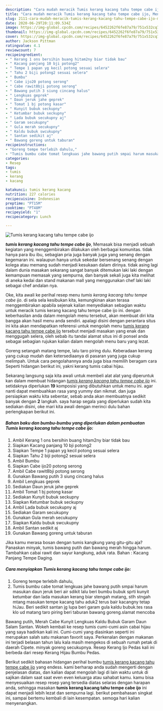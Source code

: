 ```yaml
---
description: "Cara mudah meracik Tumis kerang kacang tahu tempe cabe ijo, Menggugah Selera"
title: "Cara mudah meracik Tumis kerang kacang tahu tempe cabe ijo, Menggugah Selera"
slug: 2111-cara-mudah-meracik-tumis-kerang-kacang-tahu-tempe-cabe-ijo-menggugah-selera
date: 2020-06-29T20:11:09.534Z
image: https://img-global.cpcdn.com/recipes/6452262f6fe87a79/751x532cq70/tumis-kerang-kacang-tahu-tempe-cabe-ijo-foto-resep-utama.jpg
thumbnail: https://img-global.cpcdn.com/recipes/6452262f6fe87a79/751x532cq70/tumis-kerang-kacang-tahu-tempe-cabe-ijo-foto-resep-utama.jpg
cover: https://img-global.cpcdn.com/recipes/6452262f6fe87a79/751x532cq70/tumis-kerang-kacang-tahu-tempe-cabe-ijo-foto-resep-utama.jpg
author: Jackson Pittman
ratingvalue: 4.1
reviewcount: 7
recipeingredient:
- " Kerang 1 ons bersihin buang hitam2ny biar tidak bau"
- " Kacang panjang 10 bji potong2"
- " Tempe 1 papan yg kecil potong sesuai selera"
- " Tahu 2 biji potong2 sesuai selera"
- " Bumbu"
- " Cabe ijo20 potong serong"
- " Cabe rawit8bji potong serong"
- " Bawang putih 3 siung cincang halus"
- " Lengkuas geprek"
- " Daun jeruk jahe geprek"
- " Tomat 1 bj potong kasar"
- " Kunyit bubuk seckupny"
- " Ketumbar bubuk seckupny"
- " Lada bubuk secukupny aj"
- " Garam secukupny"
- " Gula merah secukupny"
- " Kaldu bubuk swcukupny"
- " Santan sedikit aj"
- " Bawang goreng untuk taburan"
recipeinstructions:
- "Goreng tempe terlebih dahulu,"
- "Tumis bumbu cabe tomat lengkuas jahe bawang putih smpai harum masukan daun jeruk beri air sdikit lalu beri bumbu bubuk sprti kunyit ketumbar dan lada masukan kerang biar stengah matang, stlh stngah mtang masukan tempe kacang tahu aduk2 terus bair kacangny tetap hiJau. Beri sedikit santan jg lupa beri garam gula kaldu bubuk.tes rasa klo ud matang taro piring beri taburan bawang goreng.slamat mencoba"
categories:
- Resep
tags:
- tumis
- kerang
- kacang

katakunci: tumis kerang kacang 
nutrition: 227 calories
recipecuisine: Indonesian
preptime: "PT15M"
cooktime: "PT48M"
recipeyield: "1"
recipecategory: Lunch

---
```



![Tumis kerang kacang tahu tempe cabe ijo](https://img-global.cpcdn.com/recipes/6452262f6fe87a79/751x532cq70/tumis-kerang-kacang-tahu-tempe-cabe-ijo-foto-resep-utama.jpg)

<b><i>tumis kerang kacang tahu tempe cabe ijo</i></b>, Memasak bisa menjadi sebuah kegiatan yang menggembirakan dilakukan oleh berbagai komunitas. tidak hanya para ibu ibu, sebagian pria juga banyak juga yang senang dengan kegemaran ini. walaupun hanya untuk sekedar bersenang senang dengan kolega atau memang sudah menjadi kesukaan dalam dirinya. tidak asing lagi dalam dunia masakan sekarang sangat banyak ditemukan laki laki dengan kemampuan memasak yang sempurna, dan banyak sekali juga kita melihat di aneka kedai dan stand makanan mall yang menggunakan chef laki laki sebagai chef andalan nya.

Oke, kita awali ke perihal resep menu <i>tumis kerang kacang tahu tempe cabe ijo</i>. di sela sela kesibukan kita, kemungkinan akan terasa menggembirakan apabila sejenak kalian menyediakan sebagian waktu untuk meracik tumis kerang kacang tahu tempe cabe ijo ini. dengan keberhasilan anda dalam mengolah menu tersebut, akan membuat diri kita bangga akan hasil menu anda sendiri. apalagi disini dengan perantara situs ini kita akan mendapatkan referensi untuk mengolah menu <u>tumis kerang kacang tahu tempe cabe ijo</u> tersebut menjadi masakan yang enak dan menggugah selera, oleh sebab itu tandai alamat situs ini di ponsel anda sebagai sebagian rujukan kalian dalam mengolah menu baru yang lezat.

Goreng setangah matang tempe, lalu taro piring dulu. Keberadaan kerang yang cukup mudah dan ketersediaanya di pasaran yang juga cukup melimpah. Untuk cara pengolahannya anda juga bisa memilih beragam cara Seperti hidangan berikut ini, yakni kerang tumis cabai hijau.


Sekarang langsung saja kita awali untuk membeli alat alat yang diperuntuk kan dalam membuat hidangan <u><i>tumis kerang kacang tahu tempe cabe ijo</i></u> ini. setidaknya diperlukan <b>19</b> komposisi yang dibutuhkan untuk menu ini. agar nanti dapat membuahkan rasa yang yummy dan nikmat. dan juga persiapkan waktu kita sebentar, sebab anda akan membuatnya sedikit banyak dengan <b>2</b> langkah. saya harap segala yang diperlukan sudah kita sediakan disini, oke mari kita awali dengan merinci dulu bahan perlengkapan berikut ini.

<!--inarticleads1-->

##### Bahan baku dan bumbu-bumbu yang diperlukan dalam pembuatan Tumis kerang kacang tahu tempe cabe ijo:

1. Ambil  Kerang 1 ons bersihin buang hitam2ny biar tidak bau
1. Siapkan  Kacang panjang 10 bji potong2
1. Siapkan  Tempe 1 papan yg kecil potong sesuai selera
1. Siapkan  Tahu 2 biji potong2 sesuai selera
1. Ambil  Bumbu
1. Siapkan  Cabe ijo20 potong serong
1. Ambil  Cabe rawit8bji potong serong
1. Gunakan  Bawang putih 3 siung cincang halus
1. Ambil  Lengkuas geprek
1. Sediakan  Daun jeruk jahe geprek
1. Ambil  Tomat 1 bj potong kasar
1. Sediakan  Kunyit bubuk seckupny
1. Siapkan  Ketumbar bubuk seckupny
1. Ambil  Lada bubuk secukupny aj
1. Sediakan  Garam secukupny
1. Gunakan  Gula merah secukupny
1. Siapkan  Kaldu bubuk swcukupny
1. Ambil  Santan sedikit aj
1. Gunakan  Bawang goreng untuk taburan


Jika kamu merasa bosan dengan tumis kangkung yang gitu-gitu aja? Panaskan minyak, tumis bawang putih dan bawang merah hingga harum. Tambahkan cabai rawit dan sayur kangkung, aduk rata. Bahan : Kacang Panjang Tempe Daging. 

<!--inarticleads2-->

##### Cara menyiapkan Tumis kerang kacang tahu tempe cabe ijo:

1. Goreng tempe terlebih dahulu,
1. Tumis bumbu cabe tomat lengkuas jahe bawang putih smpai harum masukan daun jeruk beri air sdikit lalu beri bumbu bubuk sprti kunyit ketumbar dan lada masukan kerang biar stengah matang, stlh stngah mtang masukan tempe kacang tahu aduk2 terus bair kacangny tetap hiJau. Beri sedikit santan jg lupa beri garam gula kaldu bubuk.tes rasa klo ud matang taro piring beri taburan bawang goreng.slamat mencoba


Bawang putih, Merah Cabe Kunyit Lengkuas Kaldu Bubuk Garam Daun Salam Santan. Wokeh kembali ke resep tumis cumi-cumi asin cabai hijau yang saya hadirkan kali ini. Cumi-cumi yang diasinkan seperti ini merupakan salah satu makanan favorit saya. Perkenalan dengan makanan ini terjadi belasan tahun lalu kala masih mengekos di sebuah rumah petak di daerah Cipete. minyak goreng secukupnya. Resep Kerang Ijo Pedas kali ini berbeda dari resep Kerang Hijau Bumbu Pedas. 

Berikut sedikit bahasan hidangan perihal bumbu <u>tumis kerang kacang tahu tempe cabe ijo</u> yang endess. kami berharap anda sudah mengerti dengan penjelasan diatas, dan kalian dapat mengolah lagi di lain waktu untuk di sajikan dalam saat saat even even keluarga atau sahabat kamu. kamu bisa menyesuaikan resep resep yang tersedia diatas selaras dengan harapan anda, sehingga masakan <b>tumis kerang kacang tahu tempe cabe ijo</b> ini dapat menjadi lebih lezat dan sempurna lagi. berikut pembahasan singkat ini, sampai bertemu kembali di lain kesempatan. semoga hari kalian menyenangkan.
